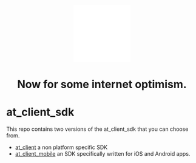 <p align="center">
  <img src="./.github/Orangenobg.svg?sanitize=true" width="150px">
</p>
<h1 align="center">Now for some internet optimism.</h1>

# at_client_sdk
This repo contains two versions of the at_client_sdk that you can choose from.

* [at_client](./at_client) a non platform specific SDK
* [at_client_mobile](./at_client_mobile) an SDK specifically written for iOS and Android apps.


